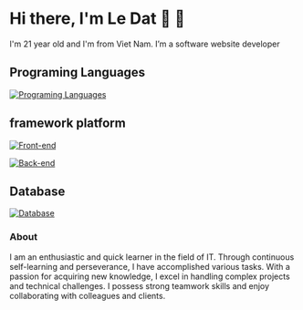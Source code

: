 # Hi there, I'm Le Dat 👋 🏀
I'm 21 year old and I'm from Viet Nam. I’m a software website developer

## Programing Languages
[![Programing Languages](https://skillicons.dev/icons?i=js,ts)](https://skillicons.dev)

## framework platform
[![Front-end](https://skillicons.dev/icons?i=react,redux,tailwind,sass,bootstrap)](https://skillicons.dev)

[![Back-end](https://skillicons.dev/icons?i=nodejs,express)](https://skillicons.dev)

## Database
[![Database](https://skillicons.dev/icons?i=mongodb)](https://skillicons.dev)

### About
I am an enthusiastic and quick learner in the field of IT. Through continuous self-learning and
perseverance, I have accomplished various tasks. With a passion for acquiring new knowledge, I
excel in handling complex projects and technical challenges. I possess strong teamwork skills
and enjoy collaborating with colleagues and clients. 
